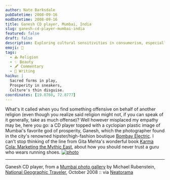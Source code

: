 ```yaml
---
author: Nate Barksdale
pubDatetime: 2008-09-16
modDatetime: 2008-09-16
title: Ganesh CD player, Mumbai, India
slug: ganesh-cd-player-mumbai-india
featured: false
draft: false
description: Exploring cultural sensitivities in consumerism, especially through a playful depiction of Ganesh.
emoji: 🐘
tags:
  - ⛪ Religion
  - ✨ Beauty
  - 🖋️ Commentary
  - 📝 Writing
haiku: |
  Sacred forms in play,  
  Prosperity in sneakers,  
  Culture's thin disguise.
coordinates: [19.0760, 72.8777]
---
```


What's it called when you find something offensive on behalf of another religion (even though you realize said religion might not, if you can speak of it generally, take as much offense)? Well however misplaced my empathy may be, here you go: a CD player topped with a cyclopian plastic image of Mumbai's favorite god of prosperity, Ganesh, which the photographer found in the city's renowned hipster/high-fashion boutique [Bombay Electric](http://web.archive.org/web/20081019204030/http://www.bombayelectric.in:80/home.html). I can't stop thinking of the line from Gita Mehta's wonderful book [Karma Cola: Marketing the Mythic East](http://web.archive.org/web/20241215095228/https://www.amazon.com/Karma-Cola-Marketing-Mystic-East/dp/0679754334), about how you should never trust a guru who wears running shoes. [![photo](http://culture-making.com/media/mumbai_gal4.jpg)](http://www.nationalgeographic.com/traveler/photos/mumbai0810/mumbai_gallery4.html)

---

Ganesh CD player, from a [Mumbai photo gallery](http://www.nationalgeographic.com/traveler/photos/mumbai0810/mumbai_gallery4.html) by Michael Rubenstein, [National Geographic Traveler](http://www.nationalgeographic.com/traveler/photos/mumbai0810/mumbai_gallery4.html), October 2008 :: via [Neatorama](http://www.neatorama.com/2008/09/15/pink-ganesha-with-sneakers-cd-player/)

